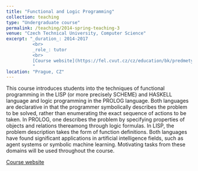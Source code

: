 ```yaml
---
title: "Functional and Logic Programming"
collection: teaching
type: "Undergraduate course"
permalink: /teaching/2014-spring-teaching-3
venue: "Czech Technical University, Computer Science"
excerpt: "_duration_: 2014-2017
          <br>
          _role_: tutor
          <br>
          [Course website](https://fel.cvut.cz/cz/education/bk/predmety/12/81/p12819904.html)
          "
location: "Prague, CZ"
---
```


This course introduces students into the techniques of functional programming in the LISP (or more precisely SCHEME) and HASKELL language and logic programming in the PROLOG language. Both languages are declarative in that the programmer symbolically describes the problem to be solved, rather than enumerating the exact sequence of actions to be taken. In PROLOG, one describes the problem by specifying properties of objects and relations thereamong through logic formulas. In LISP, the problem description takes the form of function definitions. Both languages have found significant applications in artificial intelligence fields, such as agent systems or symbolic machine learning. Motivating tasks from these domains will be used throughout the course.

[Course website](https://fel.cvut.cz/cz/education/bk/predmety/12/81/p12819904.html)